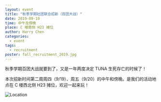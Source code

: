 ```yaml
---
layout: event
title: "秋季学期社团联合招新（百团大战）"
date: 2019-09-19
time: 中午及傍晚
place: C 楼南侧 H23 摊位
author: Harry Chen
categories:
  - event
tags:
  - recruitment
poster: fall_recruitment_2019.jpg
---
```


秋季学期百团大战就要到了，又是一年两度决定 TUNA 生死存亡的时候了！

本次招新时间第二周周四（9/19）、周五（9/20）的中午和傍晚。是我们的活动地点在 C 楼西北侧 H23 摊位，欢迎一起来玩！

![Location](/assets/img/events/fall_recruitment_2019.jpg)
